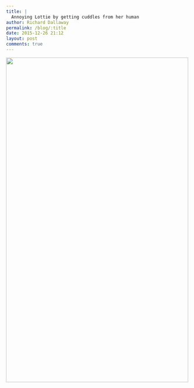 ```yaml
---
title: |
  Annoying Lottie by getting cuddles from her human
author: Richard Dallaway
permalink: /blog/:title
date: 2015-12-26 21:12
layout: post
comments: true
---
```


<div><a href="//static.skitters.dallaway.com/tp__20151226_211138.JPG"><img src="//static.skitters.dallaway.com/tp_thumb__20151226_211138.JPG" width="500" height="889"/></a></div>


  
      
